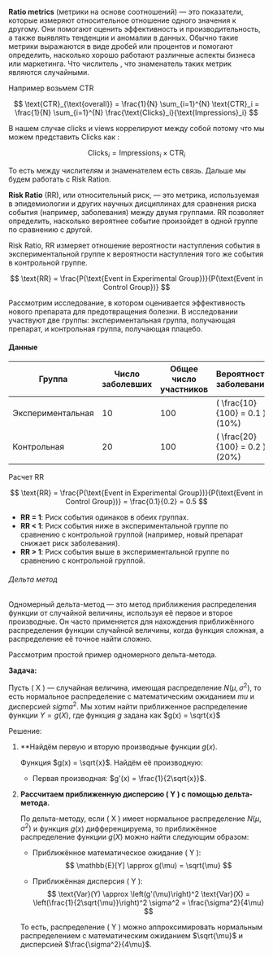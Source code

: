 **Ratio metrics** (метрики на основе соотношений) — это показатели, которые измеряют относительное отношение одного значения к другому. Они помогают оценить эффективность и производительность, а также выявлять тенденции и аномалии в данных. Обычно такие метрики выражаются в виде дробей или процентов и помогают определить, насколько хорошо работают различные аспекты бизнеса или маркетинга. Что числитель , что знаменатель таких метрик являются случайными. 

Например возьмем CTR

$$
\text{CTR}_{\text{overall}} = \frac{1}{N} \sum_{i=1}^{N} \text{CTR}_i = \frac{1}{N} \sum_{i=1}^{N} \frac{\text{Clicks}_i}{\text{Impressions}_i}
$$

В нашем случае clicks и views коррелируют между собой потому что мы можем представить Clicks как : 

$$
\text{Clicks}_i = \text{Impressions}_i \times \text{CTR}_i
$$

То есть между числителям и знаменателем есть связь. Дальше мы будем работать с Risk Ration. 

**Risk Ratio** (RR), или относительный риск, — это метрика, используемая в эпидемиологии и других научных дисциплинах для сравнения риска события (например, заболевания) между двумя группами. RR позволяет определить, насколько вероятнее событие произойдет в одной группе по сравнению с другой.

Risk Ratio, RR  измеряет отношение вероятности наступления события в экспериментальной группе к вероятности наступления того же события в контрольной группе.

$$
\text{RR} = \frac{P(\text{Event in Experimental Group})}{P(\text{Event in Control Group})}
$$


Рассмотрим исследование, в котором оценивается эффективность нового препарата для предотвращения болезни. В исследовании участвуют две группы: экспериментальная группа, получающая препарат, и контрольная группа, получающая плацебо.

#### Данные

| Группа                | Число заболевших | Общее число участников | Вероятность заболевания |
|-----------------------|------------------|------------------------|-------------------------|
| Экспериментальная     | 10               | 100                    | \( \frac{10}{100} = 0.1 \) (10%) |
| Контрольная           | 20               | 100                    | \( \frac{20}{100} = 0.2 \) (20%) |

Расчет RR

$$
\text{RR} = \frac{P(\text{Event in Experimental Group})}{P(\text{Event in Control Group})} = \frac{0.1}{0.2} = 0.5
$$

- **RR = 1**: Риск события одинаков в обеих группах.
- **RR < 1**: Риск события ниже в экспериментальной группе по сравнению с контрольной группой (например, новый препарат снижает риск заболевания).
- **RR > 1**: Риск события выше в экспериментальной группе по сравнению с контрольной группой.

<h6>Дельта метод</h6>

Одномерный дельта-метод — это метод приближения распределения функции от случайной величины, используя её первое и второе производные. Он часто применяется для нахождения приближённого распределения функции случайной величины, когда функция сложная, а распределение её точное найти сложно.

Рассмотрим простой пример одномерного дельта-метода.

**Задача:**

Пусть \( X \) — случайная величина, имеющая распределение $N(\mu, \sigma^2)$, то есть нормальное распределение с математическим ожиданием $mu$ и дисперсией $sigma^2$. Мы хотим найти приближенное распределение функции $Y = g(X)$, где функция  $g$ задана как $g(x) = \sqrt{x}$

Решение:

1. **Найдём первую и вторую производные функции $g(x)$.

   Функция $g(x) = \sqrt{x}$. Найдём её производную:
   
   - Первая производная: $g'(x) = \frac{1}{2\sqrt{x}}$.

2. **Рассчитаем приближенную дисперсию \( Y \) с помощью дельта-метода.**

   По дельта-методу, если \( X \) имеет нормальное распределение $N(\mu, \sigma^2)$ и функция $g(x)$ дифференцируема, то приближённое распределение функции $g(X)$ можно найти следующим образом:

   - Приближённое математическое ожидание \( Y \):
     $$
     \mathbb{E}[Y] \approx g(\mu) = \sqrt{\mu}
     $$

   - Приближённая дисперсия \( Y \):
     $$
     \text{Var}(Y) \approx \left(g'(\mu)\right)^2 \text{Var}(X) = \left(\frac{1}{2\sqrt{\mu}}\right)^2 \sigma^2 = \frac{\sigma^2}{4\mu}
     $$

   То есть, распределение \( Y \) можно аппроксимировать нормальным распределением с математическим ожиданием $\sqrt{\mu}$ и дисперсией $\frac{\sigma^2}{4\mu}$.
